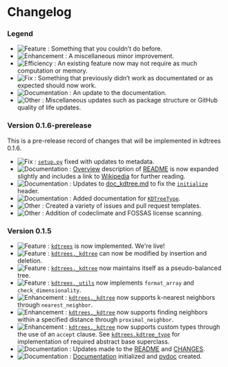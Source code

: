 # Changelog

### Legend

- ![Feature](https://img.shields.io/badge/-Feature-blueviolet) : Something that you couldn’t do before.
- ![Enhancement](https://img.shields.io/badge/-Enhancement-purple) : A miscellaneous minor improvement.
- ![Efficiency](https://img.shields.io/badge/-Efficiency-indigo) : An existing feature now may not require as much computation or memory.
- ![Fix](https://img.shields.io/badge/-Fix-red) : Something that previously didn’t work as documentated or as expected should now work.
- ![Documentation](https://img.shields.io/badge/-Documentation-blue) : An update to the documentation.
- ![Other](https://img.shields.io/badge/-Other-lightgrey) : Miscellaneous updates such as package structure or GitHub quality of life updates.

### Version 0.1.6-prerelease

This is a pre-release record of changes that will be implemented in kdtrees 0.1.6.
- ![Fix](https://img.shields.io/badge/-Fix-red) : [```setup.py```](https://github.com/paradoxysm/kdtrees/blob/0.1.6/setup.py) fixed with updates to metadata.
- ![Documentation](https://img.shields.io/badge/-Documentation-blue) : [Overview](https://github.com/paradoxysm/kdtrees/blob/0.1.6/README.md#Overview) description of [README](https://github.com/paradoxysm/kdtrees/blob/0.1.6/README.md) is now expanded slightly and includes a link to [Wikipedia](https://en.wikipedia.org/wiki/K-d_tree) for further reading.
- ![Documentation](https://img.shields.io/badge/-Documentation-blue) : Updates to [doc_kdtree.md](https://github.com/paradoxysm/kdtrees/blob/0.1.6/doc/pydoc/doc_kdtree.md) to fix the [```initialize```](https://github.com/paradoxysm/kdtrees/blob/0.1.6/doc/pydoc/doc_kdtree.md#initialize) header.
- ![Documentation](https://img.shields.io/badge/-Documentation-blue) : Added documentation for [```KDTreeType```](https://github.com/paradoxysm/kdtrees/blob/0.1.6/doc/pydoc/doc_kdtree_type.md).
- ![Other](https://img.shields.io/badge/-Other-lightgrey) : Created a variety of issues and pull request templates.
- ![Other](https://img.shields.io/badge/-Other-lightgrey) : Addition of codeclimate and FOSSAS license scanning.

### Version 0.1.5

- ![Feature](https://img.shields.io/badge/-Feature-blueviolet) : [```kdtrees```](https://github.com/paradoxysm/kdtrees/tree/0.1.5) is now implemented. We're live!
- ![Feature](https://img.shields.io/badge/-Feature-blueviolet) : [```kdtrees._kdtree```](https://github.com/paradoxysm/kdtrees/blob/0.1.5/kdtrees/_kdtree.py) can now be modified by insertion and deletion.
- ![Feature](https://img.shields.io/badge/-Feature-blueviolet) : [```kdtrees._kdtree```](https://github.com/paradoxysm/kdtrees/blob/0.1.5/kdtrees/_kdtree.py) now maintains itself as a pseudo-balanced tree.
- ![Feature](https://img.shields.io/badge/-Feature-blueviolet) : [```kdtrees._utils```](https://github.com/paradoxysm/kdtrees/blob/0.1.5/kdtrees/_utils.py) now implements ```format_array``` and ```check_dimensionality```.
- ![Enhancement](https://img.shields.io/badge/-Enhancement-purple) : [```kdtrees._kdtree```](https://github.com/paradoxysm/kdtrees/blob/0.1.5/kdtrees/_kdtree.py) now supports k-nearest neighbors through ```nearest_neighbor```.
- ![Enhancement](https://img.shields.io/badge/-Enhancement-purple) : [```kdtrees._kdtree```](https://github.com/paradoxysm/kdtrees/blob/0.1.5/kdtrees/_kdtree.py) now supports finding neighbors within a specified distance through ```proximal_neighbor```.
- ![Enhancement](https://img.shields.io/badge/-Enhancement-purple) : [```kdtrees._kdtree```](https://github.com/paradoxysm/kdtrees/blob/0.1.5/kdtrees/_kdtree.py) now supports custom types through the use of an `accept` clause. See [```kdtrees.kdtree_type```](https://github.com/paradoxysm/kdtrees/blob/0.1.5/kdtrees/kdtree_type.py) for implementation of required abstract base superclass.
- ![Documentation](https://img.shields.io/badge/-Documentation-blue) : Updates made to the [README](https://github.com/paradoxysm/kdtrees/blob/0.1.5/README.md) and [CHANGES](https://github.com/paradoxysm/kdtrees/blob/0.1.5/CHANGES.md).
- ![Documentation](https://img.shields.io/badge/-Documentation-blue) : [Documentation](https://github.com/paradoxysm/kdtrees/blob/0.1.5/doc) initialized and [pydoc](https://github.com/paradoxysm/kdtrees/tree/blob/0.1.5/doc/pydoc) created.
